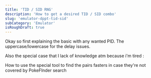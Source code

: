 ```yaml
---
title: 'TID / SID RNG'
description: 'How to get a desired TID / SID combo'
slug: 'emulator-dppt-tid-sid'
subCategory: 'Emulator'
isRoughDraft: true
---
```


Okay so first explaining the basic with any wanted PID.
The uppercase/lowercase for the delay issues.

Also the special case that I lack of knowledge atm because i'm tired :

How to use the special tool to find the pairs fasters in case they're not covered by PokeFInder search
